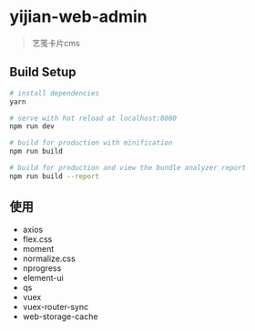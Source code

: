 # yijian-web-admin

> 艺笺卡片cms

## Build Setup

``` bash
# install dependencies
yarn

# serve with hot reload at localhost:8080
npm run dev

# build for production with minification
npm run build

# build for production and view the bundle analyzer report
npm run build --report
```

## 使用

* axios
* flex.css
* moment
* normalize.css
* nprogress
* element-ui
* qs
* vuex
* vuex-router-sync
* web-storage-cache